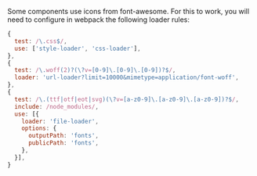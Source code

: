Some components use icons from font-awesome. For this to work, you will need to configure in webpack
the following loader rules: 

```js static
{
  test: /\.css$/,
  use: ['style-loader', 'css-loader'],
},
{
  test: /\.woff(2)?(\?v=[0-9]\.[0-9]\.[0-9])?$/,
  loader: 'url-loader?limit=10000&mimetype=application/font-woff',
},
{
  test: /\.(ttf|otf|eot|svg)(\?v=[a-z0-9]\.[a-z0-9]\.[a-z0-9])?$/,
  include: /node_modules/,
  use: [{
    loader: 'file-loader',
    options: {
      outputPath: 'fonts',
      publicPath: 'fonts',
    },
  }],
}
```
